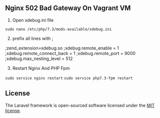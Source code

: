 ## Nginx 502 Bad Gateway On Vagrant VM

1. Open xdebug.ini file

`sudo nano /etc/php/7.3/mods-available/xdebug.ini`

2. prefix all lines with ;

;zend_extension=xdebug.so
;xdebug.remote_enable = 1
;xdebug.remote_connect_back = 1
;xdebug.remote_port = 9000
;xdebug.max_nesting_level = 512

3. Restart Nginx And PHP Fpm

`sudo service nginx restart`
`sudo service php7.3-fpm restart`

## License

The Laravel framework is open-sourced software licensed under the [MIT license](http://opensource.org/licenses/MIT).
